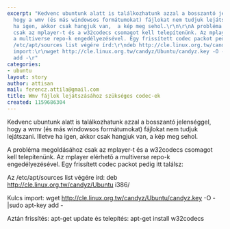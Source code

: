 ```yaml
---
excerpt: "Kedvenc ubuntunk alatt is találkozhatunk azzal a bosszantó jelenséggel,
  hogy a wmv (és más windowsos formátumokat) fájlokat nem tudjuk lejátszani. Illetve
  ha igen, akkor csak hangjuk van,  a kép meg sehol.\r\n\r\nA probléma megoldásához
  csak az mplayer-t és a w32codecs csomagot kell telepítenünk. Az mplayer elérhető
  a multiverse repo-k engedélyezésével. Egy frissített codec packot pedig itt találsz:\r\n\r\nAz
  /etc/apt/sources list végére írd:\r\ndeb http://cle.linux.org.tw/candyz/Ubuntu i386/\r\n\r\nKulcs
  import:\r\nwget http://cle.linux.org.tw/candyz/Ubuntu/candyz.key -O -|sudo apt-key
  add -\r"
categories:
- ubuntu
layout: story
author: attisan
mail: ferencz.attila@gmail.com
title: Wmv fájlok lejátszásához szükséges codec-ek
created: 1159686304
---
```

Kedvenc ubuntunk alatt is találkozhatunk azzal a bosszantó jelenséggel, hogy a wmv (és más windowsos formátumokat) fájlokat nem tudjuk lejátszani. Illetve ha igen, akkor csak hangjuk van,  a kép meg sehol.

A probléma megoldásához csak az mplayer-t és a w32codecs csomagot kell telepítenünk. Az mplayer elérhető a multiverse repo-k engedélyezésével. Egy frissített codec packot pedig itt találsz:

Az /etc/apt/sources list végére írd:
deb http://cle.linux.org.tw/candyz/Ubuntu i386/

Kulcs import:
wget http://cle.linux.org.tw/candyz/Ubuntu/candyz.key -O -|sudo apt-key add -

Aztán frissítés: apt-get update és telepítés: apt-get install w32codecs

